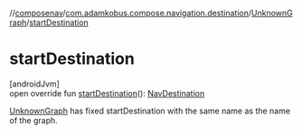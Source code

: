 //[composenav](../../../index.md)/[com.adamkobus.compose.navigation.destination](../index.md)/[UnknownGraph](index.md)/[startDestination](start-destination.md)

# startDestination

[androidJvm]\
open override fun [startDestination](start-destination.md)(): [NavDestination](../-nav-destination/index.md)

[UnknownGraph](index.md) has fixed startDestination with the same name as the name of the graph.
